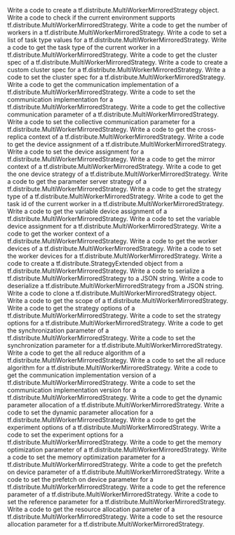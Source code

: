 Write a code to create a tf.distribute.MultiWorkerMirroredStrategy object.
Write a code to check if the current environment supports tf.distribute.MultiWorkerMirroredStrategy.
Write a code to get the number of workers in a tf.distribute.MultiWorkerMirroredStrategy.
Write a code to set a list of task type values for a tf.distribute.MultiWorkerMirroredStrategy.
Write a code to get the task type of the current worker in a tf.distribute.MultiWorkerMirroredStrategy.
Write a code to get the cluster spec of a tf.distribute.MultiWorkerMirroredStrategy.
Write a code to create a custom cluster spec for a tf.distribute.MultiWorkerMirroredStrategy.
Write a code to set the cluster spec for a tf.distribute.MultiWorkerMirroredStrategy.
Write a code to get the communication implementation of a tf.distribute.MultiWorkerMirroredStrategy.
Write a code to set the communication implementation for a tf.distribute.MultiWorkerMirroredStrategy.
Write a code to get the collective communication parameter of a tf.distribute.MultiWorkerMirroredStrategy.
Write a code to set the collective communication parameter for a tf.distribute.MultiWorkerMirroredStrategy.
Write a code to get the cross-replica context of a tf.distribute.MultiWorkerMirroredStrategy.
Write a code to get the device assignment of a tf.distribute.MultiWorkerMirroredStrategy.
Write a code to set the device assignment for a tf.distribute.MultiWorkerMirroredStrategy.
Write a code to get the mirror context of a tf.distribute.MultiWorkerMirroredStrategy.
Write a code to get the one device strategy of a tf.distribute.MultiWorkerMirroredStrategy.
Write a code to get the parameter server strategy of a tf.distribute.MultiWorkerMirroredStrategy.
Write a code to get the strategy type of a tf.distribute.MultiWorkerMirroredStrategy.
Write a code to get the task id of the current worker in a tf.distribute.MultiWorkerMirroredStrategy.
Write a code to get the variable device assignment of a tf.distribute.MultiWorkerMirroredStrategy.
Write a code to set the variable device assignment for a tf.distribute.MultiWorkerMirroredStrategy.
Write a code to get the worker context of a tf.distribute.MultiWorkerMirroredStrategy.
Write a code to get the worker devices of a tf.distribute.MultiWorkerMirroredStrategy.
Write a code to set the worker devices for a tf.distribute.MultiWorkerMirroredStrategy.
Write a code to create a tf.distribute.StrategyExtended object from a tf.distribute.MultiWorkerMirroredStrategy.
Write a code to serialize a tf.distribute.MultiWorkerMirroredStrategy to a JSON string.
Write a code to deserialize a tf.distribute.MultiWorkerMirroredStrategy from a JSON string.
Write a code to clone a tf.distribute.MultiWorkerMirroredStrategy object.
Write a code to get the scope of a tf.distribute.MultiWorkerMirroredStrategy.
Write a code to get the strategy options of a tf.distribute.MultiWorkerMirroredStrategy.
Write a code to set the strategy options for a tf.distribute.MultiWorkerMirroredStrategy.
Write a code to get the synchronization parameter of a tf.distribute.MultiWorkerMirroredStrategy.
Write a code to set the synchronization parameter for a tf.distribute.MultiWorkerMirroredStrategy.
Write a code to get the all reduce algorithm of a tf.distribute.MultiWorkerMirroredStrategy.
Write a code to set the all reduce algorithm for a tf.distribute.MultiWorkerMirroredStrategy.
Write a code to get the communication implementation version of a tf.distribute.MultiWorkerMirroredStrategy.
Write a code to set the communication implementation version for a tf.distribute.MultiWorkerMirroredStrategy.
Write a code to get the dynamic parameter allocation of a tf.distribute.MultiWorkerMirroredStrategy.
Write a code to set the dynamic parameter allocation for a tf.distribute.MultiWorkerMirroredStrategy.
Write a code to get the experiment options of a tf.distribute.MultiWorkerMirroredStrategy.
Write a code to set the experiment options for a tf.distribute.MultiWorkerMirroredStrategy.
Write a code to get the memory optimization parameter of a tf.distribute.MultiWorkerMirroredStrategy.
Write a code to set the memory optimization parameter for a tf.distribute.MultiWorkerMirroredStrategy.
Write a code to get the prefetch on device parameter of a tf.distribute.MultiWorkerMirroredStrategy.
Write a code to set the prefetch on device parameter for a tf.distribute.MultiWorkerMirroredStrategy.
Write a code to get the reference parameter of a tf.distribute.MultiWorkerMirroredStrategy.
Write a code to set the reference parameter for a tf.distribute.MultiWorkerMirroredStrategy.
Write a code to get the resource allocation parameter of a tf.distribute.MultiWorkerMirroredStrategy.
Write a code to set the resource allocation parameter for a tf.distribute.MultiWorkerMirroredStrategy.